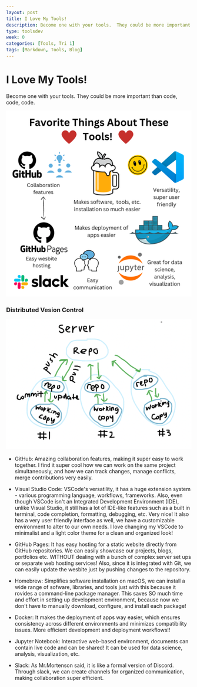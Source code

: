 ```yaml
---
layout: post
title: I Love My Tools!
description: Become one with your tools.  They could be more important than code, code, code.
type: toolsdev
week: 0
categories: [Tools, Tri 1]
tags: [Markdown, Tools, Blog]
---
```

# I Love My Tools!
Become one with your tools.  They could be more important than code, code, code.

![This is an image](https://github.com/aliyatang/studentAliya/blob/main/images/Tools%20Drawing%20CSA.png?raw=true)

### Distributed Vesion Control
![This is an image](https://github.com/aliyatang/studentAliya/blob/main/images/toolsdrawing.png?raw=true)


- GitHub: Amazing collaboration features, making it super easy to work together. I find it super cool how we can work on the same project simultaneously, and how we can track changes, manage conflicts, merge contributions very easily.  

- Visual Studio Code: VSCode's versatility, it has a huge extension system - various programming language, workflows, frameworks. Also, even though VSCode isn't an Integrated Development Environment (IDE), unlike Visual Studio, it still has a lot of IDE-like features such as a built in terminal, code completion, formatting, debugging, etc. Very nice! It also has a very user friendly interface as well, we have a customizable environment to alter to our own needs. I love changing my VSCode to minimalist and a light color theme for a clean and organized look!

- GitHub Pages: It has easy hosting for a static website directly from GitHub repositories. We can easily showcase our projects, blogs, portfolios etc. WITHOUT dealing with a bunch of complex server set ups or separate web hosting services! Also, since it is integrated with Git, we can easily update the wesbite just by pushing changes to the repository.

- Homebrew: Simplifies software installation on macOS, we can install a wide range of sofware, libraries, and tools just with this because it rovides a command-line package manager. This saves SO much time and effort in setting up development environment, because now we don't have to manually download, configure, and install each package!

- Docker: It makes the deployment of apps way easier, which ensures consistency across different environments and minimizes compatibility issues. More efficient development and deployment workflows!! 

- Jupyter Notebook: Interactive web-based environment, documents can contain live code and can be shared! It can be used for data science, analysis, visualization, etc.

- Slack: As Mr.Mortenson said, it is like a formal version of Discord. Through slack, we can create channels for organized communication, making collaboration super efficient. 

